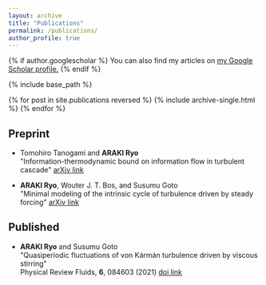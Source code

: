 ```yaml
---
layout: archive
title: "Publications"
permalink: /publications/
author_profile: true
---
```


{% if author.googlescholar %}
  You can also find my articles on <u><a href="{{author.googlescholar}}">my Google Scholar profile</a>.</u>
{% endif %}

{% include base_path %}

{% for post in site.publications reversed %}
  {% include archive-single.html %}
{% endfor %}

## Preprint

- Tomohiro Tanogami and **ARAKI Ryo** \
  "Information-thermodynamic bound on information flow in turbulent cascade" [arXiv link](https://arxiv.org/abs/2206.11163)

- **ARAKI Ryo**, Wouter J. T. Bos, and Susumu Goto \
  "Minimal modeling of the intrinsic cycle of turbulence driven by steady forcing" [arXiv link](https://arxiv.org/abs/2112.03417)

## Published

- **ARAKI Ryo** and Susumu Goto  \
  "Quasiperiodic fluctuations of von Kármán turbulence driven by viscous stirring" \
  Physical Review Fluids, **6**, 084603 (2021) [doi link](https://doi.org/10.1103/PhysRevFluids.6.084603)

